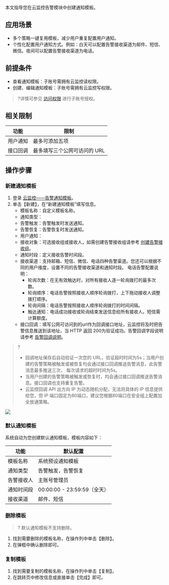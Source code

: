 本文指导您在云监控告警模块中创建通知模板。

## 应用场景

- 多个策略一键复用模板，减少用户重复配置用户通知。
- 个性化配置用户通知方式。例如：白天可以配置告警接收渠道为邮件、短信、微信。夜间可以配置告警接收渠道为电话。

## 前提条件

- 查看通知模板：子账号需拥有云监控读权限。
- 创建、编辑通知模板：子账号需拥有云监控写权限。

>?详情可参见 [访问权限](https://cloud.tencent.com/document/product/248/45428) 进行子账号授权。

## 相关限制

| 功能     | 限制                        |
| -------- | --------------------------- |
| 用户通知 | 最多可添加五项              |
| 接口回调 | 最多填写三个公网可访问的 URL |

## 操作步骤

### 新建通知模板

1. 登录 [云监控——告警通知模板](https://console.cloud.tencent.com/monitor/alarm/notice)。
2. 单击【新建】，在“新建通知模板”填写信息。
	- 模板名称：自定义模板名称。
	- 通知类型：
	 - 告警触发：告警触发时发送通知。
	 - 告警恢复：告警恢复时发送通知。
	- 用户通知：
	 - 接收对象：可选接收组或接收人，如需创建告警接收组请参考 [创建告警接收组](https://cloud.tencent.com/document/product/248/6217)。
 	- 通知时段：定义接收告警时间段。
	 - 接收渠道：支持邮箱、短信、微信、电话四种告警渠道。您还可以根据不同的用户维度，设置不同的告警接收渠道和通知时段。
		电话告警配置说明：
		- 轮询次数：在无有效触达时，对所有接收人逐一轮询拨打的最多次数。
		- 轮询顺序：电话告警按照接收人顺序轮询拨打，上下拖动接收人调整拨打顺序。
		- 轮询间隔：电话告警按照接收人顺序轮询拨打的时间间隔。
		- 触达通知：电话成功接收或轮询结束发送信息给所有接收人。短信需计算额度。
	- 接口回调：填写公网可访问到的url作为回调接口地址，云监控将及时把告警信息推送到该地址，当 HTTP 返回 200为验证成功。告警回调字段说明请参考 [告警回调说明](https://cloud.tencent.com/document/product/248/50409#.E5.91.8A.E8.AD.A6.E5.9B.9E.E8.B0.83.E5.8F.82.E6.95.B0.E8.AF.B4.E6.98.8E)。

> ? 
> - 回调地址保存后自动验证一次您的 URL，验证超时时间为5s；当用户创建的告警策略被触发或被恢复均会通过接口回调推送告警消息，此告警消息最多推送三次， 每次请求的超时时间为5s。
> - 当用户创建的告警策略被触发或恢复时，均会通过接口回调推送告警消息。接口回调也支持重复告警。
> - 云监控回调 API 出方向 IP 为动态随机分配，无法将具体的 IP 信息提供给您，但 IP 端口固定为80端口，建议您根据80端口在安全组上配置加全放通策略。
>
![](https://main.qcloudimg.com/raw/222d0ab765735f6fbaa5f06ffbc1c5e3.png)

### 默认通知模板

系统自动为您创建默认通知模板，模板内容如下：

| 功能       | 默认配置                    |
| ---------- | --------------------------- |
| 模板名称   | 系统预设通知模板            |
| 通知类型   | 告警触发，告警恢复          |
| 告警接收人 | 主账号管理员                |
| 通知时间段 | 00:00:00 - 23:59:59（全天） |
| 接收渠道   | 邮件、短信                  |

### 删除模板

> ? 默认通知模板不支持删除。

1. 找到需要删除的模板名称，在操作列中单击【删除】。
2. 在弹框中确认删除即可。

### 复制模板

1. 找到需要复制的模板名称，在操作列中单击【复制】。
2. 在跳转页中修改信息或直接单击【完成】即可。

